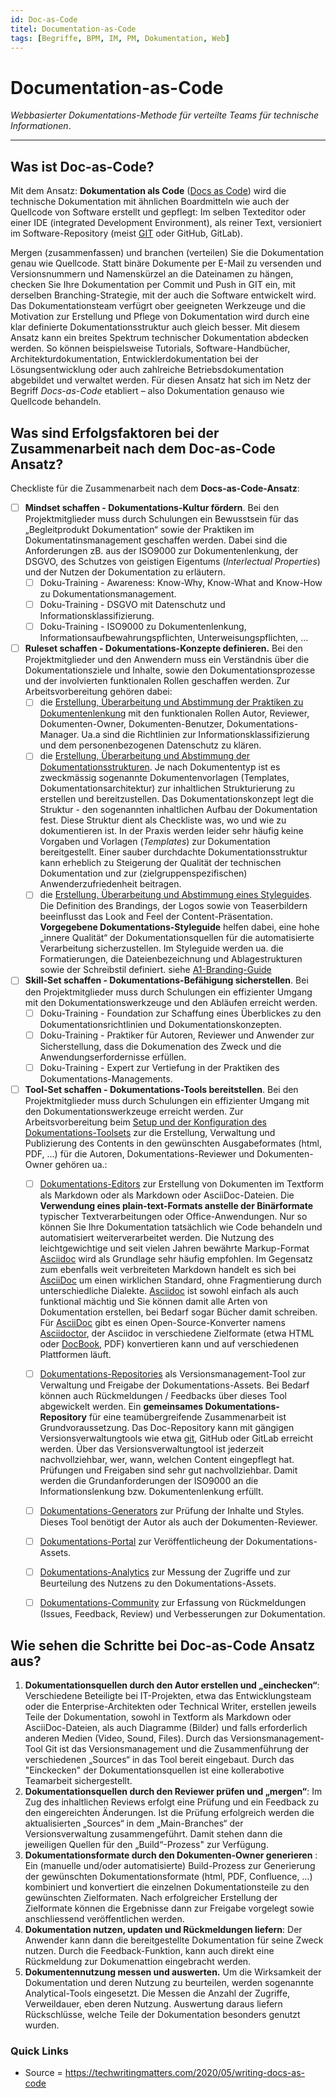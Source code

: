 ```yaml
---
id: Doc-as-Code 
titel: Documentation-as-Code
tags: [Begriffe, BPM, IM, PM, Dokumentation, Web]
---
```


# Documentation-as-Code

*Webbasierter Dokumentations-Methode für verteilte Teams für technische Informationen*. 

------

## Was ist Doc-as-Code?

Mit dem Ansatz: **Dokumentation als Code** ([Docs as Code](https://www.writethedocs.org/guide/docs-as-code/)) wird die technische Dokumentation mit ähnlichen Boardmitteln wie auch der Quellcode von Software erstellt und gepflegt: Im selben Texteditor oder einer IDE (integrated  Development Environment), als reiner Text, versioniert im Software-Repository (meist [GIT](https://git-scm.com/) oder GitHub, GitLab). 

Mergen (zusammenfassen) und branchen (verteilen) Sie die Dokumentation genau wie Quellcode. Statt binäre Dokumente per E-Mail zu versenden und  Versionsnummern und Namenskürzel an die Dateinamen zu hängen, checken Sie Ihre Dokumentation per Commit und Push in GIT ein, mit derselben  Branching-Strategie, mit der auch die Software entwickelt wird. Das Dokumentationsteam verfügrt ober geeigneten Werkzeuge und die Motivation zur Erstellung und Pflege von Dokumentation wird durch eine klar definierte Dokumentationsstruktur auch gleich besser. Mit diesem Ansatz kann ein  breites Spektrum technischer Dokumentation abdecken werden. So können beispielsweise Tutorials, Software-Handbücher, Architekturdokumentation, Entwicklerdokumentation bei der Lösungsentwicklung oder auch zahlreiche Betriebsdokumentation abgebildet und verwaltet werden. Für diesen Ansatz hat sich im Netz der Begriff *Docs-as-Code* etabliert – also Dokumentation genauso wie Quellcode behandeln.



## Was sind Erfolgsfaktoren bei der Zusammenarbeit nach dem Doc-as-Code Ansatz?

Checkliste für die Zusammenarbeit nach dem **Docs-as-Code-Ansatz**:

- [ ] **Mindset schaffen - Dokumentations-Kultur fördern**. Bei den Projektmitglieder muss durch Schulungen ein Bewusstsein für das „Begleitprodukt Dokumentation“ sowie der Praktiken im Dokumentatinsmanagement geschaffen werden. Dabei sind die Anforderungen zB. aus der ISO9000 zur Dokumentenlenkung, der DSGVO, des Schutzes von geistigen Eigentums (*Interlectual Properties*) und der Nutzen der Dokumentation zu erläutern. 
  - [ ] Doku-Training - Awareness: Know-Why, Know-What and Know-How zu Dokumentationsmanagement.
  - [ ] Doku-Training - DSGVO mit Datenschutz und Informationsklassifizierung.
  - [ ] Doku-Training - ISO9000 zu Dokumentenlenkung, Informationsaufbewahrungspflichten, Unterweisungspflichten, ...
- [ ] **Ruleset schaffen - Dokumentations-Konzepte definieren.** Bei den Projektmitglieder und den Anwendern muss ein Verständnis über die Dokumentationsziele und Inhalte, sowie den Dokumentationsprozesse und der involvierten funktionalen Rollen geschaffen werden.  Zur Arbeitsvorbereitung  gehören dabei:
  - [ ] die <u>Erstellung, Überarbeitung und Abstimmung der Praktiken zu Dokumentenlenkung</u> mit den funktionalen Rollen Autor, Reviewer, Dokumenten-Owner, Dokumenten-Benutzer, Dokumentations-Manager. Ua.a sind die Richtlinien zur Informationsklassifizierung und dem personenbezogenen Datenschutz zu klären.  
  - [ ] die <u>Erstellung, Überarbeitung und Abstimmung der Dokumentationsstrukturen</u>. Je nach Dokumententyp ist es zweckmässig sogenannte Dokumentenvorlagen (Templates, Dokumentationsarchitektur) zur inhaltlichen Strukturierung zu erstellen und bereitzustellen. Das Dokumentationskonzept legt die Struktur - den sogenannten inhaltlichen Aufbau der Dokumentation fest. Diese Struktur dient als Checkliste was, wo und wie zu dokumentieren ist. In der Praxis werden leider sehr häufig keine Vorgaben und Vorlagen (*Templates*) zur Dokumentation bereitgestellt. Einer sauber durchdachte Dokumentationsstruktur kann erheblich zu Steigerung der Qualität der technischen Dokumentation und zur (zielgruppenspezifischen) Anwenderzufriedenheit beitragen. 
  - [ ] die <u>Erstellung. Überarbeitung und Abstimmung eines Styleguides</u>. Die Definition des Brandings, der Logos sowie von Teaserbildern beeinflusst das Look and Feel der Content-Präsentation. **Vorgegebene Dokumentations-Styleguide** helfen dabei, eine hohe „innere Qualität“  der Dokumentationsquellen für die automatisierte Verarbeitung sicherzustellen. Im Styleguide werden ua. die Formatierungen, die Dateienbezeichnung und Ablagestrukturen sowie der Schreibstil definiert.  siehe [A1-Branding-Guide](https://brand.a1.group/styleguides/styleguide-digital/) 
- [ ] **Skill-Set schaffen - Dokumentations-Befähigung sicherstellen**. Bei den Projektmitglieder muss durch Schulungen ein effizienter Umgang mit den Dokumentationswerkzeuge und den Abläufen erreicht werden.
  - [ ] Doku-Training - Foundation zur Schaffung eines Überblickes zu den Dokumentationsrichtlinien und Dokumentationskonzepten.
  - [ ] Doku-Training - Praktiker für Autoren, Reviewer und Anwender zur Sicherstellung, dass die Dokumenation des Zweck und die Anwendungserfordernisse erfüllen.
  - [ ] Doku-Training - Expert zur Vertiefung in der Praktiken des Dokumentations-Managements.  
- [ ] **Tool-Set schaffen - Dokumentations-Tools bereitstellen**. Bei den Projektmitglieder muss durch Schulungen ein effizienter Umgang mit den Dokumentationswerkzeuge erreicht werden. Zur Arbeitsvorbereitung  beim <u>Setup und der Konfiguration des Dokumentations-Toolsets</u> zur die Erstellung, Verwaltung und Publizierung des Contents in den gewünschten Ausgabeformates (html, PDF, ...) für die Autoren, Dokumentations-Reviewer und Dokumenten-Owner gehören ua.: 
  - [ ] <u>Dokumentations-Editors</u> zur Erstellung von Dokumenten im Textform als Markdown oder als Markdown oder AsciiDoc-Dateien. Die **Verwendung eines plain-text-Formats anstelle der Binärformate** typischer Textverarbeitungen oder Office-Anwendungen. Nur so können Sie Ihre Dokumentation tatsächlich wie Code behandeln und automatisiert weiterverarbeitet werden. Die Nutzung des leichtgewichtige und seit vielen Jahren bewährte Markup-Format [Asciidoc](https://asciidoc.org/) wird als Grundlage sehr häufig empfohlen. Im Gegensatz zum ebenfalls weit verbreiteten Markdown handelt es sich bei [AsciiDoc](https://kb-wiki.platinus.at/glossar/d/asciidoc) um einen wirklichen Standard, ohne Fragmentierung durch unterschiedliche Dialekte. [Asciidoc](https://asciidoc.org/) ist sowohl einfach als auch funktional mächtig und Sie können damit  alle Arten von Dokumentation erstellen, bei Bedarf sogar Bücher damit schreiben. Für [AsciiDoc](https://kb-wiki.platinus.at/glossar/d/asciidoc) gibt es einen Open-Source-Konverter namens [Asciidoctor](https://asciidoctor.org/), der Asciidoc in verschiedene Zielformate (etwa HTML oder [DocBook](https://docbook.org/), PDF) konvertieren kann und auf verschiedenen Plattformen läuft.
  - [ ] <u>Dokumentations-Repositories</u> als Versionsmanagement-Tool zur Verwaltung und Freigabe der Dokumentations-Assets. Bei Bedarf können auch Rückmeldungen / Feedbacks über dieses Tool abgewickelt werden. Ein **gemeinsames Dokumentations-Repository** für eine teamübergreifende Zusammenarbeit ist Grundvoraussetzung. Das Doc-Repository kann mit gängigen Versionsverwaltungtools wie etwa [ git](https://git-scm.com/), GitHub oder GitLab erreicht werden. Über das Versionsverwaltungtool ist jederzeit nachvollziehbar, wer, wann, welchen Content eingepflegt hat. Prüfungen und Freigaben sind sehr gut nachvollziehbar. Damit werden die Grundanforderungen der ISO9000 an die Informationslenkung bzw. Dokumentenlenkung erfüllt. 
  - [ ] <u>Dokumentations-Generators</u> zur Prüfung der Inhalte und Styles. Dieses Tool benötigt der Autor als auch der Dokumenten-Reviewer. 
  - [ ] <u>Dokumentations-Portal</u> zur Veröffentlicheung der Dokumentations-Assets.
  - [ ] <u>Dokumentations-Analytics</u> zur Messung der Zugriffe und zur Beurteilung des Nutzens zu den Dokumentations-Assets.
  - [ ] <u>Dokumentations-Community</u> zur Erfassung von Rückmeldungen (Issues, Feedback, Review) und Verbesserungen zur Dokumentation.



## Wie sehen die Schritte bei Doc-as-Code Ansatz aus?

1. **Dokumentationsquellen durch den Autor erstellen und „einchecken“**: Verschiedene Beteiligte bei IT-Projekten, etwa das Entwicklungsteam oder die Enterprise-Architekten oder Technical Writer, erstellen jeweils Teile der Dokumentation, sowohl in Textform als Markdown oder AsciiDoc-Dateien, als auch Diagramme (Bilder) und falls erforderlich anderen Medien (Video, Sound, Files). Durch das Versionsmanagement-Tool Git ist das  Versionsmanagement und die Zusammenführung der verschiedenen „Sources“  in das Tool bereit eingebaut. Durch das "Einckecken" der Dokumentationsquellen ist eine kollerabotive Teamarbeit sichergestellt. 
2. **Dokumentationsquellen durch den Reviewer prüfen und „mergen“**: Im Zug des inhaltlichen Reviews erfolgt eine Prüfung und ein Feedback  zu den eingereichten Änderungen. Ist die Prüfung erfolgreich werden die  aktualisierten „Sources“ in dem „Main-Branches“ der Versionsverwaltung  zusammengeführt. Damit stehen dann die jeweiligen Quellen für den  „Build“-Prozess" zur Verfügung. 
3. **Dokumentationsformate durch den Dokumenten-Owner generieren** : Ein (manuelle und/oder automatisierte) Build-Prozess zur Generierung  der gewünschten Dokumentationsformate (html, PDF, Confluence, …)  kombiniert und konvertiert die einzelnen Dokumentationsteile zu den gewünschten Zielformaten. Nach erfolgreicher Erstellung der Zielformate können die Ergebnisse dann zur Freigabe vorgelegt sowie anschliessend veröffentlichen werden. 
4. **Dokumentation nutzen, updaten und Rückmeldungen liefern**: Der Anwender kann dann die bereitgestellte Dokumentation für seine Zweck nutzen. Durch die Feedback-Funktion, kann auch direkt eine Rückmeldung zur Dokumenattion eingebracht werden. 
5. **Dokumentennutzung messen und auswerten.** Um die Wirksamkeit der Dokumentation und deren Nutzung zu beurteilen, werden sogenannte Analytical-Tools eingesetzt. Die Messen die Anzahl der Zugriffe, Verweildauer, eben deren Nutzung. Auswertung daraus liefern Rückschlüsse, welche Teile der Dokumentation besonders genutzt wurden. 



### Quick Links

- Source = https://techwritingmatters.com/2020/05/writing-docs-as-code
